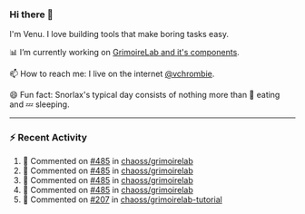 ### Hi there 👋

I'm Venu. I love building tools that make boring tasks easy.

📊 I’m currently working on [GrimoireLab and it's components](https://chaoss.github.io/grimoirelab).

📫 How to reach me: I live on the internet [@vchrombie](https://www.google.co.in/search?q=vchrombie).

😄 Fun fact: Snorlax's typical day consists of nothing more than :doughnut: eating and :zzz: sleeping.

---

### :zap: Recent Activity

<!--RECENT_ACTIVITY:start-->
1. 💬 Commented on [#485](https://github.com/chaoss/grimoirelab/issues/485#issuecomment-1113177259) in [chaoss/grimoirelab](https://github.com/chaoss/grimoirelab)
2. 💬 Commented on [#485](https://github.com/chaoss/grimoirelab/issues/485#issuecomment-1113172588) in [chaoss/grimoirelab](https://github.com/chaoss/grimoirelab)
3. 💬 Commented on [#485](https://github.com/chaoss/grimoirelab/issues/485#issuecomment-1113155355) in [chaoss/grimoirelab](https://github.com/chaoss/grimoirelab)
4. 💬 Commented on [#485](https://github.com/chaoss/grimoirelab/issues/485#issuecomment-1113146567) in [chaoss/grimoirelab](https://github.com/chaoss/grimoirelab)
5. 💬 Commented on [#207](https://github.com/chaoss/grimoirelab-tutorial/pull/207#issuecomment-1113113484) in [chaoss/grimoirelab-tutorial](https://github.com/chaoss/grimoirelab-tutorial)
<!--RECENT_ACTIVITY:end-->

<!--
**vchrombie/vchrombie** is a ✨ _special_ ✨ repository because its `README.md` (this file) appears on your GitHub profile.

Here are some ideas to get you started:

- 🔭 I’m currently working on ...
- 🌱 I’m currently learning ...
- 👯 I’m looking to collaborate on ...
- 🤔 I’m looking for help with ...
- 💬 Ask me about ...
- 📫 How to reach me: ...
- 😄 Pronouns: ...
- ⚡ Fun fact: ...
-->
